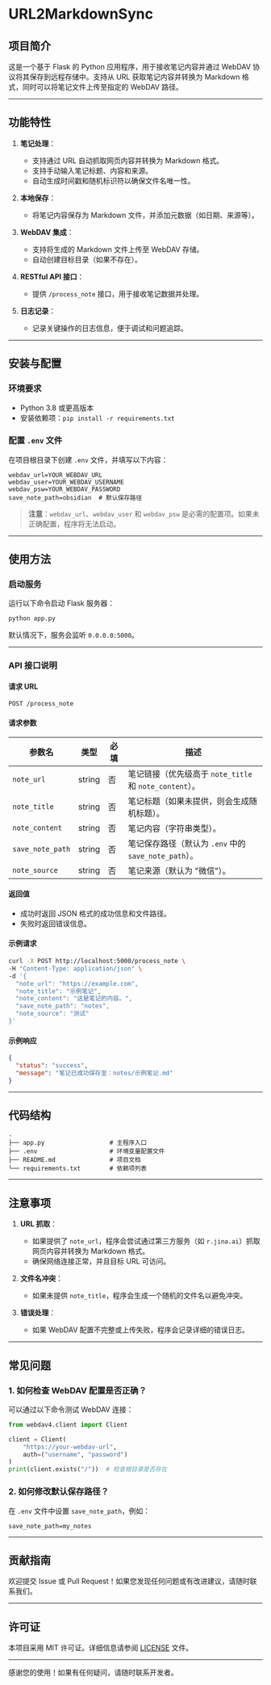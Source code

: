 # URL2MarkdownSync

## 项目简介

这是一个基于 Flask 的 Python 应用程序，用于接收笔记内容并通过 WebDAV 协议将其保存到远程存储中。支持从 URL 获取笔记内容并转换为 Markdown 格式，同时可以将笔记文件上传至指定的 WebDAV 路径。

---

## 功能特性

1. **笔记处理**：
   - 支持通过 URL 自动抓取网页内容并转换为 Markdown 格式。
   - 支持手动输入笔记标题、内容和来源。
   - 自动生成时间戳和随机标识符以确保文件名唯一性。

2. **本地保存**：
   - 将笔记内容保存为 Markdown 文件，并添加元数据（如日期、来源等）。

3. **WebDAV 集成**：
   - 支持将生成的 Markdown 文件上传至 WebDAV 存储。
   - 自动创建目标目录（如果不存在）。

4. **RESTful API 接口**：
   - 提供 `/process_note` 接口，用于接收笔记数据并处理。

5. **日志记录**：
   - 记录关键操作的日志信息，便于调试和问题追踪。

---

## 安装与配置

### 环境要求

- Python 3.8 或更高版本
- 安装依赖项：`pip install -r requirements.txt`

### 配置 `.env` 文件

在项目根目录下创建 `.env` 文件，并填写以下内容：

```env
webdav_url=YOUR_WEBDAV_URL
webdav_user=YOUR_WEBDAV_USERNAME
webdav_psw=YOUR_WEBDAV_PASSWORD
save_note_path=obsidian  # 默认保存路径
```

> **注意**：`webdav_url`、`webdav_user` 和 `webdav_psw` 是必需的配置项。如果未正确配置，程序将无法启动。

---

## 使用方法

### 启动服务

运行以下命令启动 Flask 服务器：

```bash
python app.py
```

默认情况下，服务会监听 `0.0.0.0:5000`。

---

### API 接口说明

#### 请求 URL

```
POST /process_note
```

#### 请求参数

| 参数名          | 类型   | 必填 | 描述                                                                 |
|-----------------|--------|------|----------------------------------------------------------------------|
| `note_url`      | string | 否   | 笔记链接（优先级高于 `note_title` 和 `note_content`）。             |
| `note_title`    | string | 否   | 笔记标题（如果未提供，则会生成随机标题）。                          |
| `note_content`  | string | 否   | 笔记内容（字符串类型）。                                            |
| `save_note_path`| string | 否   | 笔记保存路径（默认为 `.env` 中的 `save_note_path`）。               |
| `note_source`   | string | 否   | 笔记来源（默认为 "微信"）。                                         |

#### 返回值

- 成功时返回 JSON 格式的成功信息和文件路径。
- 失败时返回错误信息。

#### 示例请求

```bash
curl -X POST http://localhost:5000/process_note \
-H "Content-Type: application/json" \
-d '{
  "note_url": "https://example.com",
  "note_title": "示例笔记",
  "note_content": "这是笔记的内容。",
  "save_note_path": "notes",
  "note_source": "测试"
}'
```

#### 示例响应

```json
{
  "status": "success",
  "message": "笔记已成功保存至：notes/示例笔记.md"
}
```

---

## 代码结构

```
.
├── app.py                  # 主程序入口
├── .env                    # 环境变量配置文件
├── README.md               # 项目文档
└── requirements.txt        # 依赖项列表
```

---

## 注意事项

1. **URL 抓取**：
   - 如果提供了 `note_url`，程序会尝试通过第三方服务（如 `r.jina.ai`）抓取网页内容并转换为 Markdown 格式。
   - 确保网络连接正常，并且目标 URL 可访问。

2. **文件名冲突**：
   - 如果未提供 `note_title`，程序会生成一个随机的文件名以避免冲突。

3. **错误处理**：
   - 如果 WebDAV 配置不完整或上传失败，程序会记录详细的错误日志。

---

## 常见问题

### 1. 如何检查 WebDAV 配置是否正确？

可以通过以下命令测试 WebDAV 连接：

```python
from webdav4.client import Client

client = Client(
    "https://your-webdav-url",
    auth=("username", "password")
)
print(client.exists("/"))  # 检查根目录是否存在
```

### 2. 如何修改默认保存路径？

在 `.env` 文件中设置 `save_note_path`，例如：

```env
save_note_path=my_notes
```

---

## 贡献指南

欢迎提交 Issue 或 Pull Request！如果您发现任何问题或有改进建议，请随时联系我们。

---

## 许可证

本项目采用 MIT 许可证。详细信息请参阅 [LICENSE](LICENSE) 文件。

---

感谢您的使用！如果有任何疑问，请随时联系开发者。